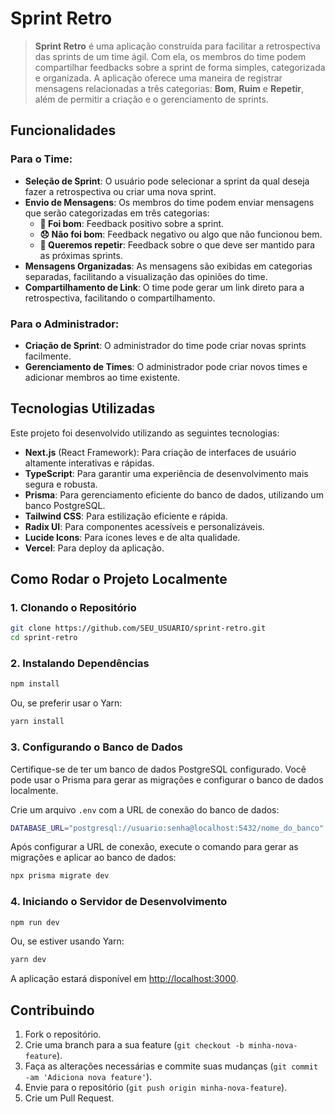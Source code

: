 # Sprint Retro

> **Sprint Retro** é uma aplicação construída para facilitar a retrospectiva das sprints de um time ágil. Com ela, os membros do time podem compartilhar feedbacks sobre a sprint de forma simples, categorizada e organizada. A aplicação oferece uma maneira de registrar mensagens relacionadas a três categorias: **Bom**, **Ruim** e **Repetir**, além de permitir a criação e o gerenciamento de sprints.

## Funcionalidades

### Para o Time:
- **Seleção de Sprint**: O usuário pode selecionar a sprint da qual deseja fazer a retrospectiva ou criar uma nova sprint.
- **Envio de Mensagens**: Os membros do time podem enviar mensagens que serão categorizadas em três categorias:
  - **🎉 Foi bom**: Feedback positivo sobre a sprint.
  - **😞 Não foi bom**: Feedback negativo ou algo que não funcionou bem.
  - **🌱 Queremos repetir**: Feedback sobre o que deve ser mantido para as próximas sprints.
- **Mensagens Organizadas**: As mensagens são exibidas em categorias separadas, facilitando a visualização das opiniões do time.
- **Compartilhamento de Link**: O time pode gerar um link direto para a retrospectiva, facilitando o compartilhamento.

### Para o Administrador:
- **Criação de Sprint**: O administrador do time pode criar novas sprints facilmente.
- **Gerenciamento de Times**: O administrador pode criar novos times e adicionar membros ao time existente.

## Tecnologias Utilizadas

Este projeto foi desenvolvido utilizando as seguintes tecnologias:

- **Next.js** (React Framework): Para criação de interfaces de usuário altamente interativas e rápidas.
- **TypeScript**: Para garantir uma experiência de desenvolvimento mais segura e robusta.
- **Prisma**: Para gerenciamento eficiente do banco de dados, utilizando um banco PostgreSQL.
- **Tailwind CSS**: Para estilização eficiente e rápida.
- **Radix UI**: Para componentes acessíveis e personalizáveis.
- **Lucide Icons**: Para ícones leves e de alta qualidade.
- **Vercel**: Para deploy da aplicação.

## Como Rodar o Projeto Localmente

### 1. Clonando o Repositório

```bash
git clone https://github.com/SEU_USUARIO/sprint-retro.git
cd sprint-retro
```

### 2. Instalando Dependências

```bash
npm install
```

Ou, se preferir usar o Yarn:

```bash
yarn install
```

### 3. Configurando o Banco de Dados

Certifique-se de ter um banco de dados PostgreSQL configurado. Você pode usar o Prisma para gerar as migrações e configurar o banco de dados localmente.

Crie um arquivo `.env` com a URL de conexão do banco de dados:

```bash
DATABASE_URL="postgresql://usuario:senha@localhost:5432/nome_do_banco"
```

Após configurar a URL de conexão, execute o comando para gerar as migrações e aplicar ao banco de dados:

```bash
npx prisma migrate dev
```

### 4. Iniciando o Servidor de Desenvolvimento

```bash
npm run dev
```

Ou, se estiver usando Yarn:

```bash
yarn dev
```

A aplicação estará disponível em [http://localhost:3000](http://localhost:3000).

## Contribuindo

1. Fork o repositório.
2. Crie uma branch para a sua feature (`git checkout -b minha-nova-feature`).
3. Faça as alterações necessárias e commite suas mudanças (`git commit -am 'Adiciona nova feature'`).
4. Envie para o repositório (`git push origin minha-nova-feature`).
5. Crie um Pull Request.
